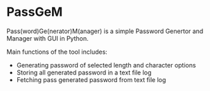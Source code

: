 # PassGeM

Pass(word)Ge(nerator)M(anager) is a simple Password Genertor and Manager with GUI in Python.

Main functions of the tool includes:
  - Generating password of selected length and character options
  - Storing all generated password in a text file log
  - Fetching pass generated password from text file log
